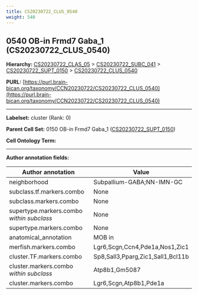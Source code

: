 ```yaml
---
title: CS20230722_CLUS_0540
weight: 540
---
```

## 0540 OB-in Frmd7 Gaba_1 (CS20230722_CLUS_0540)
<b>Hierarchy: </b>
[CS20230722_CLAS_05](../CS20230722_CLAS_05) >
[CS20230722_SUBC_041](../CS20230722_SUBC_041) >
[CS20230722_SUPT_0150](../CS20230722_SUPT_0150) >
[CS20230722_CLUS_0540](../CS20230722_CLUS_0540)

**PURL:** [https://purl.brain-bican.org/taxonomy/CCN20230722/CS20230722_CLUS_0540](https://purl.brain-bican.org/taxonomy/CCN20230722/CS20230722_CLUS_0540)

---


**Labelset:** cluster (Rank: 0)

**Parent Cell Set:** 0150 OB-in Frmd7 Gaba_1 ([CS20230722_SUPT_0150](../CS20230722_SUPT_0150))



**Cell Ontology Term:** 

[MARKER GENES.]: #


---

[TRANSFERRED ANNOTATIONS.]: #


[AUTHOR ANNOTATION FIELDS.]: #


**Author annotation fields:**

| Author annotation | Value |
|-------------------|-------|
|neighborhood|Subpallium-GABA;NN-IMN-GC|
|subclass.tf.markers.combo|None|
|subclass.markers.combo|None|
|supertype.markers.combo _within subclass_|None|
|supertype.markers.combo|None|
|anatomical_annotation|MOB in|
|merfish.markers.combo|Lgr6,Scgn,Ccn4,Pde1a,Nos1,Zic1|
|cluster.TF.markers.combo|Sp8,Sall3,Pparg,Zic1,Sall1,Bcl11b|
|cluster.markers.combo _within subclass_|Atp8b1,Gm5087|
|cluster.markers.combo|Lgr6,Scgn,Atp8b1,Pde1a|
